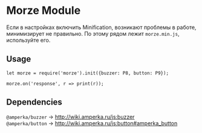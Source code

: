 # Morze Module

Если в настройках включить Minification, возникают проблемы в работе, минимизирует не правильно. По этому рядом лежит ```morze.min.js```, используйте его.

## Usage
```
let morze = require('morze').init({buzzer: P8, button: P9});

morze.on('response', r => print(r));
```

## Dependencies
```@amperka/buzzer``` -> http://wiki.amperka.ru/js:buzzer  
```@amperka/button``` -> http://wiki.amperka.ru/js:button#amperka_button